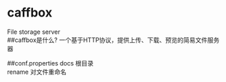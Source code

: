 # caffbox
File storage server  
##caffbox是什么?
一个基于HTTP协议，提供上传、下载、预览的简易文件服务器

##conf.properties
docs 根目录  
rename 对文件重命名
